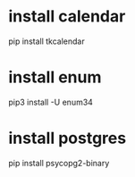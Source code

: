 # install calendar
pip install tkcalendar

# install enum
pip3 install -U enum34

# install postgres
pip install psycopg2-binary